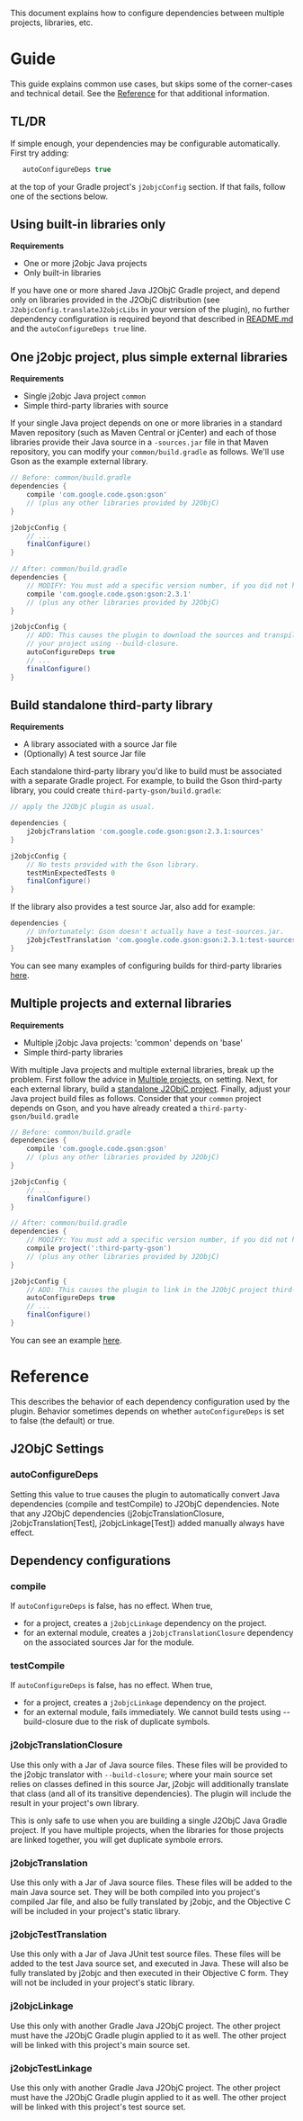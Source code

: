 This document explains how to configure dependencies between multiple projects, libraries, etc.

# Guide
This guide explains common use cases, but skips some of the corner-cases and technical detail.
See the [Reference](#reference) for that additional information.

## TL/DR
If simple enough, your dependencies may be configurable automatically.  First try adding:
```gradle
   autoConfigureDeps true
```
at the top of your Gradle project's `j2objcConfig` section.  If that fails, follow one of the
sections below.

## Using built-in libraries only
__Requirements__
* One or more j2objc Java projects
* Only built-in libraries

If you have one or more shared Java J2ObjC Gradle project,
and depend only on libraries provided in the J2ObjC distribution (see `J2objcConfig.translateJ2objcLibs`
in your version of the plugin), no further dependency configuration is required beyond that described
in [README.md](README.md) and the `autoConfigureDeps true` line.

## One j2objc project, plus simple external libraries
__Requirements__
* Single j2objc Java project `common`
* Simple third-party libraries with source

If your single Java project depends on one or more libraries in a standard Maven repository (such as
Maven Central or jCenter) and each of those libraries provide their Java source in a `-sources.jar` file
in that Maven repository, you can modify your `common/build.gradle` as follows.  We'll use Gson as the
example external library.

```gradle
// Before: common/build.gradle
dependencies {
    compile 'com.google.code.gson:gson'
    // (plus any other libraries provided by J2ObjC)
}

j2objcConfig {
    // ...
    finalConfigure()
}
```

```gradle
// After: common/build.gradle
dependencies {
    // MODIFY: You must add a specific version number, if you did not have one before.
    compile 'com.google.code.gson:gson:2.3.1'
    // (plus any other libraries provided by J2ObjC)
}

j2objcConfig {
    // ADD: This causes the plugin to download the sources and transpile them into
    // your project using --build-closure.
    autoConfigureDeps true
    // ...
    finalConfigure()
}
```

## Build standalone third-party library
__Requirements__
* A library associated with a source Jar file
* (Optionally) A test source Jar file

Each standalone third-party library you'd like to build must be associated with a separate
Gradle project.  For example, to build the Gson third-party library, you could create
`third-party-gson/build.gradle`:
```gradle
// apply the J2ObjC plugin as usual.

dependencies {
    j2objcTranslation 'com.google.code.gson:gson:2.3.1:sources'
}

j2objcConfig {
    // No tests provided with the Gson library.
    testMinExpectedTests 0
    finalConfigure()
}
```

If the library also provides a test source Jar, also add for example:
```gradle
dependencies {
    // Unfortunately: Gson doesn't actually have a test-sources.jar.
    j2objcTestTranslation 'com.google.code.gson:gson:2.3.1:test-sources'
}
```

You can see many examples of configuring builds for third-party libraries
[here](https://github.com/madvay/j2objc-common-libs-e2e-test/tree/master/libraryBuilds).

## Multiple projects and external libraries
__Requirements__
* Multiple j2objc Java projects: 'common' depends on 'base' 
* Simple third-party libraries

With multiple Java projects and multiple external libraries, break up the problem.
First follow the advice in [Multiple projects](#multiple-projects-built-in-libraries),
on setting.  Next, for each external library, build a
[standalone J2ObjC project](#build-standalone-third-party-library).  Finally, adjust
your Java project build files as follows.  Consider that your `common` project depends on Gson,
and you have already created a `third-party-gson/build.gradle`

```gradle
// Before: common/build.gradle
dependencies {
    compile 'com.google.code.gson:gson'
    // (plus any other libraries provided by J2ObjC)
}

j2objcConfig {
    // ...
    finalConfigure()
}
```

```gradle
// After: common/build.gradle
dependencies {
    // MODIFY: You must add a specific version number, if you did not have one before.
    compile project(':third-party-gson')
    // (plus any other libraries provided by J2ObjC)
}

j2objcConfig {
    // ADD: This causes the plugin to link in the J2ObjC project third-party-gson above.
    autoConfigureDeps true
    // ...
    finalConfigure()
}
```

You can see an example
[here](https://github.com/j2objc-contrib/j2objc-gradle/tree/master/systemTests/externalLibrary1).

# Reference
This describes the behavior of each dependency configuration used by the plugin.
Behavior sometimes depends on whether `autoConfigureDeps` is set to false (the
default) or true.

## J2ObjC Settings

### autoConfigureDeps
Setting this value to true causes the plugin to automatically convert Java
dependencies (compile and testCompile) to J2ObjC dependencies.  Note that any
J2ObjC dependencies (j2objcTranslationClosure, j2objcTranslation[Test], j2objcLinkage[Test])
added manually always have effect.

## Dependency configurations

### compile
If `autoConfigureDeps` is false, has no effect.  When true,
* for a project, creates a `j2objcLinkage` dependency on the project.
* for an external module, creates a `j2objcTranslationClosure` dependency on the associated sources
Jar for the module.

### testCompile
If `autoConfigureDeps` is false, has no effect.  When true,
* for a project, creates a `j2objcLinkage` dependency on the project.
* for an external module, fails immediately.  We cannot build tests using --build-closure due to the
risk of duplicate symbols.

### j2objcTranslationClosure
Use this only with a Jar of Java source files.  These files will be provided to the j2objc
translator with `--build-closure`; where your main source set relies on classes defined
in this source Jar, j2objc will additionally translate that class (and all of its transitive
dependencies).  The plugin will include the result in your project's own library.

This is only safe to use when you are building a single J2ObjC Java Gradle project.
If you have multiple projects, when the libraries for those projects are linked together,
you will get duplicate symbole errors.

### j2objcTranslation
Use this only with a Jar of Java source files.  These files will be added to the main Java
source set.  They will be both compiled into you project's compiled Jar file, and also be
fully translated by j2objc, and the Objective C will be included in your project's static
library.

### j2objcTestTranslation
Use this only with a Jar of Java JUnit test source files.  These files will be added to the test Java
source set, and executed in Java.  These will also be fully translated by j2objc and then executed
in their Objective C form.  They will not be included in your project's static library.

### j2objcLinkage
Use this only with another Gradle Java J2ObjC project.  The other project must have the J2ObjC Gradle
plugin applied to it as well.  The other project will be linked with this project's main source set.

### j2objcTestLinkage
Use this only with another Gradle Java J2ObjC project.  The other project must have the J2ObjC Gradle
plugin applied to it as well.  The other project will be linked with this project's test source set.
